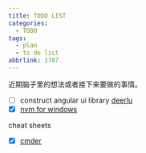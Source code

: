 ```yaml
---
title: TODO LIST
categories:
  - TODO
tags:
  - plan
  - to do list
abbrlink: 1787
---
```


近期脑子里的想法或者接下来要做的事情。

- [ ] construct angular ui library [deerlu](https://github.com/suchenrain/deerlu)
- [x] [nvm for windows](https://github.com/coreybutler/nvm-windows)

<!--more-->

cheat sheets

- [x] [cmder](https://github.com/cmderdev/cmder)
